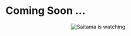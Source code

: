 # Coming Soon ...

<p align="center">
  <img src="https://media.giphy.com/media/VXJWhaO7afRe/giphy.gif" alt="Saitama is watching"/>
</p>